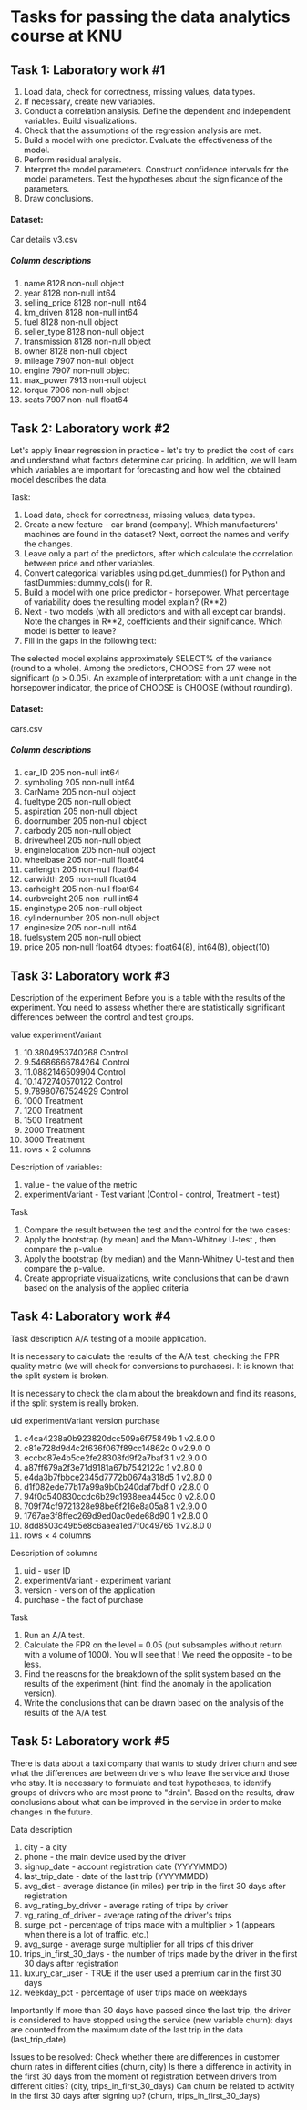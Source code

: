 # Tasks for passing the data analytics course at KNU

## Task 1: Laboratory work #1

1. Load data, check for correctness, missing values, data types.
2. If necessary, create new variables.
3. Conduct a correlation analysis. Define the dependent and independent variables. Build visualizations.
4. Check that the assumptions of the regression analysis are met.
5. Build a model with one predictor. Evaluate the effectiveness of the model.
6. Perform residual analysis.
7. Interpret the model parameters. Construct confidence intervals for the model parameters. Test the hypotheses about the significance of the parameters.
8. Draw conclusions.

#### Dataset:
    
Car details v3.csv

##### Column descriptions

 1. name           8128 non-null   object 
 2. year           8128 non-null   int64  
 3. selling_price  8128 non-null   int64  
 4. km_driven      8128 non-null   int64  
 5. fuel           8128 non-null   object 
 6. seller_type    8128 non-null   object 
 7. transmission   8128 non-null   object 
 8. owner          8128 non-null   object 
 9. mileage        7907 non-null   object 
 10. engine         7907 non-null   object 
 11. max_power      7913 non-null   object 
 12. torque         7906 non-null   object 
 13. seats          7907 non-null   float64

## Task 2: Laboratory work #2

Let's apply linear regression in practice - let's try to predict the cost of cars and understand what factors determine car pricing. In addition, we will learn which variables are important for forecasting and how well the obtained model describes the data.

Task:
1. Load data, check for correctness, missing values, data types.
2. Create a new feature - car brand (company). Which manufacturers' machines are found in the dataset? Next, correct the names and verify the changes.
3. Leave only a part of the predictors, after which calculate the correlation between price and other variables.
4. Convert categorical variables using pd.get_dummies() for Python and fastDummies::dummy_cols() for R.
5. Build a model with one price predictor - horsepower. What percentage of variability does the resulting model explain? (R**2)
6. Next - two models (with all predictors and with all except car brands). Note the changes in R**2, coefficients and their significance. Which model is better to leave?
7. Fill in the gaps in the following text:

The selected model explains approximately SELECT% of the variance (round to a whole). Among the predictors, CHOOSE from 27 were not significant (p > 0.05). An example of interpretation: with a unit change in the horsepower indicator, the price of CHOOSE is CHOOSE (without rounding).

#### Dataset:

cars.csv

##### Column descriptions

 1. car_ID            205 non-null    int64  
 2. symboling         205 non-null    int64  
 3. CarName           205 non-null    object 
 4. fueltype          205 non-null    object 
 5. aspiration        205 non-null    object 
 6. doornumber        205 non-null    object 
 7. carbody           205 non-null    object 
 8. drivewheel        205 non-null    object 
 9.   enginelocation    205 non-null    object 
 10.   wheelbase         205 non-null    float64
 11.  carlength         205 non-null    float64
 12.  carwidth          205 non-null    float64
 13.  carheight         205 non-null    float64
 14.  curbweight        205 non-null    int64  
 15.  enginetype        205 non-null    object 
 16.  cylindernumber    205 non-null    object 
 17.  enginesize        205 non-null    int64  
 18.  fuelsystem        205 non-null    object 
 25.  price             205 non-null    float64
dtypes: float64(8), int64(8), object(10)

## Task 3: Laboratory work #3

Description of the experiment
Before you is a table with the results of the experiment. You need to assess whether there are statistically significant differences between the control and test groups.

value experimentVariant
1. 10.3804953740268 Control
2. 9.54686666784264 Control
3. 11.0882146509904 Control
4. 10.1472740570122 Control
5. 9.78980767524929 Control
996. 1000 Treatment
997. 1200 Treatment
998. 1500 Treatment
999. 2000 Treatment
1000. 3000 Treatment
1000. rows × 2 columns

Description of variables:

1. value - the value of the metric
2. experimentVariant - Test variant (Control - control, Treatment - test)

Task
1. Compare the result between the test and the control for the two cases:
2. Apply the bootstrap (by mean) and the Mann-Whitney U-test , then compare the p-value
3. Apply the bootstrap (by median) and the Mann-Whitney U-test and then compare the p-value.
4. Create appropriate visualizations, write conclusions that can be drawn based on the analysis of the applied criteria

## Task 4: Laboratory work #4

Task description
A/A testing of a mobile application.

It is necessary to calculate the results of the A/A test, checking the FPR quality metric (we will check for conversions to purchases). It is known that the split system is broken.

It is necessary to check the claim about the breakdown and find its reasons, if the split system is really broken.

uid experimentVariant version purchase
1. c4ca4238a0b923820dcc509a6f75849b 1 v2.8.0 0
2. c81e728d9d4c2f636f067f89cc14862c 0 v2.9.0 0
3. eccbc87e4b5ce2fe28308fd9f2a7baf3 1 v2.9.0 0
4. a87ff679a2f3e71d9181a67b7542122c 1 v2.8.0 0
5. e4da3b7fbbce2345d7772b0674a318d5 1 v2.8.0 0
127014. d1f082ede77b17a99a9b0b240daf7bdf 0 v2.8.0 0
127015. 94f0d540830ccdc6b29c1938eea445cc 0 v2.8.0 0
127016. 709f74cf9721328e98be6f216e8a05a8 1 v2.9.0 0
127017. 1767ae3f8ffec269d9ed0ac0ede68d90 1 v2.8.0 0
127018. 8dd8503c49b5e8c6aaea1ed7f0c49765 1 v2.8.0 0
127018. rows × 4 columns

Description of columns
1. uid - user ID
2. experimentVariant - experiment variant
3. version - version of the application
4. purchase - the fact of purchase

Task
1. Run an A/A test.
2. Calculate the FPR on the level = 0.05 (put subsamples without return with a volume of 1000). You will see that
! We need the opposite - to be less.
3. Find the reasons for the breakdown of the split system based on the results of the experiment (hint: find the anomaly in the application version).
4. Write the conclusions that can be drawn based on the analysis of the results of the A/A test.

## Task 5: Laboratory work #5

There is data about a taxi company that wants to study driver churn and see what the differences are between drivers who leave the service and those who stay. It is necessary to formulate and test hypotheses, to identify groups of drivers who are most prone to "drain". Based on the results, draw conclusions about what can be improved in the service in order to make changes in the future.

Data description
1. city ​​- a city
2. phone - the main device used by the driver
3. signup_date - account registration date (YYYYMMDD)
4. last_trip_date - date of the last trip (YYYYMMDD)
5. avg_dist - average distance (in miles) per trip in the first 30 days after registration
6. avg_rating_by_driver - average rating of trips by driver
7. vg_rating_of_driver - average rating of the driver's trips
8. surge_pct - percentage of trips made with a multiplier > 1 (appears when there is a lot of traffic, etc.)
9. avg_surge - average surge multiplier for all trips of this driver
10. trips_in_first_30_days - the number of trips made by the driver in the first 30 days after registration
11. luxury_car_user - TRUE if the user used a premium car in the first 30 days
12. weekday_pct - percentage of user trips made on weekdays

Importantly
If more than 30 days have passed since the last trip, the driver is considered to have stopped using the service (new variable churn): days are counted from the maximum date of the last trip in the data (last_trip_date).

Issues to be resolved:
Check whether there are differences in customer churn rates in different cities (churn, city)
Is there a difference in activity in the first 30 days from the moment of registration between drivers from different cities? (city, trips_in_first_30_days)
Can churn be related to activity in the first 30 days after signing up? (churn, trips_in_first_30_days)
